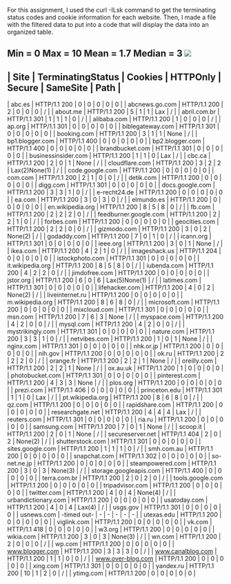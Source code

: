 
For this assignment, I used the curl -ILsk command to get the terminating status codes and cookie
information for each website. Then, I made a file with the filtered data to put into a code that will
display the data into an organized table.

Min = 0
Max = 10
Mean = 1.7
Median = 3
<img src="3/table.png">
-----------------------------------------------------------------------------------------------------
|          Site           | TerminatingStatus | Cookies | HTTPOnly | Secure |    SameSite    | Path |
-----------------------------------------------------------------------------------------------------
| abc.es                  | HTTP/1.1 200      | 0       | 0        | 0      | 0              | 0    |
| abcnews.go.com          | HTTP/1.1 200      | 2       | 0        | 0      | 0              | /    |
| about.me                | HTTP/1.1 200      | 5       | 1        | 1      | Lax            | /    |
| abril.com.br            | HTTP/1.1 301      | 1       | 1        | 1      | 0              | /    |
| alibaba.com             | HTTP/1.1 200      | 1       | 0        | 0      | 0              | /    |
| ap.org                  | HTTP/1.1 301      | 0       | 0        | 0      | 0              | 0    |
| biblegateway.com        | HTTP/1.1 301      | 0       | 0        | 0      | 0              | 0    |
| booking.com             | HTTP/1.1 200      | 3       | 1        | 1      | None           | /    |
| bp1.blogger.com         | HTTP/1.1 400      | 0       | 0        | 0      | 0              | 0    |
| bp2.blogger.com         | HTTP/1.1 400      | 0       | 0        | 0      | 0              | 0    |
| brandbucket.com         | HTTP/1.1 301      | 0       | 0        | 0      | 0              | 0    |
| businessinsider.com     | HTTP/1.1 200      | 1       | 1        | 0      | Lax            | /    |
| cbc.ca                  | HTTP/1.1 200      | 2       | 0        | 1      | None           | /    |
| cloudflare.com          | HTTP/1.1 200      | 3       | 2        | 2      | Lax(2)None(1)  | /    |
| code.google.com         | HTTP/1.1 200      | 0       | 0        | 0      | 0              | 0    |
| com.com                 | HTTP/1.1 200      | 2       | 1        | 0      | 0              | /    |
| detik.com               | HTTP/1.1 200      | 0       | 0        | 0      | 0              | 0    |
| digg.com                | HTTP/1.1 301      | 0       | 0        | 0      | 0              | 0    |
| docs.google.com         | HTTP/1.1 200      | 3       | 3        | 1      | 0              | /    |
| e-recht24.de            | HTTP/1.1 200      | 0       | 0        | 0      | 0              | 0    |
| ea.com                  | HTTP/1.1 200      | 3       | 0        | 3      | 0              | /    |
| elmundo.es              | HTTP/1.1 200      | 0       | 0        | 0      | 0              | 0    |
| en.wikipedia.org        | HTTP/1.1 200      | 8       | 5        | 8      | 0              | /    |
| fb.com                  | HTTP/1.1 200      | 2       | 2        | 2      | 0              | /    |
| feedburner.google.com   | HTTP/1.1 200      | 2       | 2        | 1      | 0              | /    |
| forbes.com              | HTTP/1.1 200      | 0       | 0        | 0      | 0              | 0    |
| geocities.com           | HTTP/1.1 200      | 2       | 2        | 0      | 0              | /    |
| gizmodo.com             | HTTP/1.1 200      | 3       | 0        | 2      | None(2)        | /    |
| godaddy.com             | HTTP/1.1 200      | 7       | 0        | 1      | 0              | /    |
| icann.org               | HTTP/1.1 301      | 0       | 0        | 0      | 0              | 0    |
| ieee.org                | HTTP/1.1 200      | 3       | 0        | 1      | None           | /    |
| ikea.com                | HTTP/1.1 200      | 4       | 2        | 1      | 0              | /    |
| imageshack.us           | HTTP/1.1 204      | 0       | 0        | 0      | 0              | 0    |
| istockphoto.com         | HTTP/1.1 301      | 0       | 0        | 0      | 0              | 0    |
| it.wikipedia.org        | HTTP/1.1 200      | 8       | 5        | 8      | 0              | /    |
| iubenda.com             | HTTP/1.1 200      | 4       | 2        | 2      | 0              | /    |
| jimdofree.com           | HTTP/1.1 200      | 0       | 0        | 0      | 0              | 0    |
| jstor.org               | HTTP/1.1 200      | 6       | 0        | 6      | Lax(5)None(1)  | /    |
| latimes.com             | HTTP/1.1 301      | 0       | 0        | 0      | 0              | 0    |
| lifehacker.com          | HTTP/1.1 200      | 4       | 0        | 2      | None(2)        | /    |
| liveinternet.ru         | HTTP/1.1 200      | 0       | 0        | 0      | 0              | 0    |
| m.wikipedia.org         | HTTP/1.1 200      | 8       | 6        | 8      | 0              | /    |
| microsoft.com           | HTTP/1.1 200      | 0       | 0        | 0      | 0              | 0    |
| mixcloud.com            | HTTP/1.1 301      | 0       | 0        | 0      | 0              | 0    |
| msn.com                 | HTTP/1.1 200      | 7       | 6        | 3      | None           | /    |
| myspace.com             | HTTP/1.1 200      | 4       | 2        | 0      | 0              | /    |
| mysql.com               | HTTP/1.1 200      | 4       | 2        | 0      | 0              | /    |
| mystrikingly.com        | HTTP/1.1 301      | 0       | 0        | 0      | 0              | 0    |
| nature.com              | HTTP/1.1 200      | 3       | 3        | 1      | 0              | /    |
| netvibes.com            | HTTP/1.1 200      | 1       | 0        | 1      | None           | /    |
| nginx.com               | HTTP/1.1 301      | 0       | 0        | 0      | 0              | 0    |
| nhk.or.jp               | HTTP/1.1 200      | 0       | 0        | 0      | 0              | 0    |
| nih.gov                 | HTTP/1.1 200      | 0       | 0        | 0      | 0              | 0    |
| ok.ru                   | HTTP/1.1 200      | 2       | 2        | 2      | 0              | /    |
| orange.fr               | HTTP/1.1 200      | 2       | 2        | 1      | None           | /    |
| oreilly.com             | HTTP/1.1 200      | 2       | 2        | 1      | None           | /    |
| ox.au.uk                | HTTP/1.1 200      | 1       | 0        | 0      | 0              | 0    |
| photobucket.com         | HTTP/1.1 301      | 0       | 0        | 0      | 0              | 0    |
| pinterest.com           | HTTP/1.1 200      | 4       | 3        | 3      | None           | /    |
| plos.org                | HTTP/1.1 200      | 0       | 0        | 0      | 0              | 0    |
| prezi.com               | HTTP/1.1 406      | 0       | 0        | 0      | 0              | 0    |
| princeton.edu           | HTTP/1.1 301      | 1       | 1        | 0      | Lax            | /    |
| pt.wikipedia.org        | HTTP/1.1 200      | 8       | 6        | 8      | 0              | /    |
| qz.com                  | HTTP/1.1 200      | 0       | 0        | 0      | 0              | 0    |
| rapidshare.com          | HTTP/1.1 200      | 0       | 0        | 0      | 0              | 0    |
| researchgate.net        | HTTP/1.1 200      | 4       | 4        | 4      | Lax            | /    |
| reuters.com             | HTTP/1.1 301      | 0       | 0        | 0      | 0              | 0    |
| ria.ru                  | HTTP/1.1 200      | 0       | 0        | 0      | 0              | 0    |
| samsung.com             | HTTP/1.1 200      | 7       | 0        | 1      | None           | /    |
| scoop.it                | HTTP/1.1 200      | 2       | 0        | 1      | None           | /    |
| secureserver.net        | HTTP/1.1 404      | 2       | 0        | 2      | None(2)        | /    |
| shutterstock.com        | HTTP/1.1 301      | 0       | 0        | 0      | 0              | 0    |
| sites.google.com        | HTTP/1.1 200      | 1       | 1        | 1      | 0              | /    |
| smh.com.au              | HTTP/1.1 200      | 0       | 0        | 0      | 0              | 0    |
| snapchat.com            | HTTP/1.1 302      | 0       | 0        | 0      | 0              | 0    |
| so-net.ne.jp            | HTTP/1.1 200      | 0       | 0        | 0      | 0              | 0    |
| steampowered.com        | HTTP/1.1 200      | 3       | 0        | 3      | None(3)        | /    |
| storage.googleapis.com  | HTTP/1.1 400      | 0       | 0        | 0      | 0              | 0    |
| terra.com.br            | HTTP/1.1 200      | 2       | 0        | 2      | 0              | /    |
| tools.google.com        | HTTP/1.1 200      | 0       | 0        | 0      | 0              | 0    |
| tripadvisor.com         | HTTP/1.1 200      | 0       | 0        | 0      | 0              | 0    |
| twitter.com             | HTTP/1.1 200      | 4       | 0        | 4      | None(4)        | /    |
| urbandictionary.com     | HTTP/1.1 200      | 0       | 0        | 0      | 0              | 0    |
| usatoday.com            | HTTP/1.1 200      | 4       | 0        | 4      | Lax(4)         | /    |
| usgs.gov                | HTTP/1.1 301      | 0       | 0        | 0      | 0              | 0    |
| usnews.com              | -timed out-       | -       | -        | -      | -              | -    |
| utexas.edu              | HTTP/1.1 200      | 0       | 0        | 0      | 0              | 0    |
| viglink.com             | HTTP/1.1 200      | 0       | 0        | 0      | 0              | 0    |
| vk.com                  | HTTP/1.1 418      | 0       | 0        | 0      | 0              | 0    |
| w3.org                  | HTTP/1.1 200      | 0       | 0        | 0      | 0              | 0    |
| wikia.com               | HTTP/1.1 200      | 3       | 0        | 3      | None(3)        | /    |
| wn.com                  | HTTP/1.1 200      | 2       | 0        | 0      | 0              | /    |
| wp.com                  | HTTP/1.1 200      | 0       | 0        | 0      | 0              | 0    |
| www.blogger.com         | HTTP/1.1 200      | 3       | 3        | 3      | 0              | /    |
| www.canalblog.com       | HTTP/1.1 200      | 1       | 1        | 0      | 0              | /    |
| www.over-blog.com       | HTTP/1.1 200      | 0       | 0        | 0      | 0              | 0    |
| xing.com                | HTTP/1.1 301      | 0       | 0        | 0      | 0              | 0    |
| yandex.ru               | HTTP/1.1 200      | 10      | 1        | 2      | 0              | /    |
| ytimg.com               | HTTP/1.1 200      | 0       | 0        | 0      | 0              | 0    |
